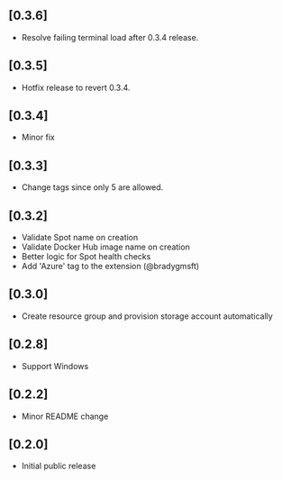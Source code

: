 ## [0.3.6]
- Resolve failing terminal load after 0.3.4 release.

## [0.3.5]
- Hotfix release to revert 0.3.4.

## [0.3.4]
- Minor fix

## [0.3.3]
- Change tags since only 5 are allowed.

## [0.3.2]
- Validate Spot name on creation
- Validate Docker Hub image name on creation
- Better logic for Spot health checks
- Add 'Azure' tag to the extension (@bradygmsft)

## [0.3.0]
- Create resource group and provision storage account automatically

## [0.2.8]
- Support Windows

## [0.2.2]
- Minor README change

## [0.2.0]
- Initial public release
